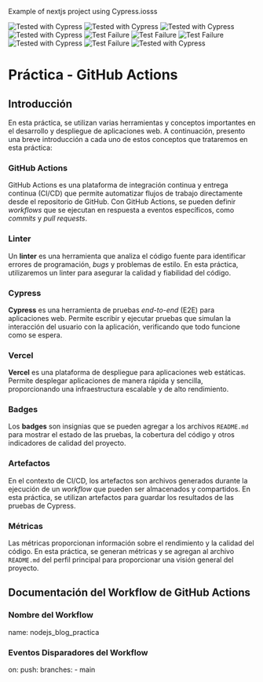 Example of nextjs project using Cypress.iosss

<!---Start place for the badge-->
![Tested with Cypress](https://img.shields.io/badge/tested%20with-Cypress-04C38E.svg)
![Tested with Cypress](https://img.shields.io/badge/tested%20with-Cypress-04C38E.svg)
![Tested with Cypress](https://img.shields.io/badge/tested%20with-Cypress-04C38E.svg)
![Tested with Cypress](https://img.shields.io/badge/tested%20with-Cypress-04C38E.svg)
![Test Failure](https://img.shields.io/badge/test-failure-red)
![Test Failure](https://img.shields.io/badge/test-failure-red)
![Test Failure](https://img.shields.io/badge/test-failure-red)
![Tested with Cypress](https://img.shields.io/badge/tested%20with-Cypress-04C38E.svg)
![Test Failure](https://img.shields.io/badge/test-failure-red)
![Tested with Cypress](https://img.shields.io/badge/tested%20with-Cypress-04C38E.svg)
<!---End place for the badge-->



# Práctica - GitHub Actions

## Introducción
En esta práctica, se utilizan varias herramientas y conceptos importantes en el desarrollo y despliegue de aplicaciones web. A continuación, presento una breve introducción a cada uno de estos conceptos que trataremos en esta práctica:

### GitHub Actions
GitHub Actions es una plataforma de integración continua y entrega continua (CI/CD) que permite automatizar flujos de trabajo directamente desde el repositorio de GitHub. Con GitHub Actions, se pueden definir *workflows* que se ejecutan en respuesta a eventos específicos, como *commits* y *pull requests*.

### Linter
Un **linter** es una herramienta que analiza el código fuente para identificar errores de programación, *bugs* y problemas de estilo. En esta práctica, utilizaremos un linter para asegurar la calidad y fiabilidad del código.

### Cypress
**Cypress** es una herramienta de pruebas *end-to-end* (E2E) para aplicaciones web. Permite escribir y ejecutar pruebas que simulan la interacción del usuario con la aplicación, verificando que todo funcione como se espera.

### Vercel
**Vercel** es una plataforma de despliegue para aplicaciones web estáticas. Permite desplegar aplicaciones de manera rápida y sencilla, proporcionando una infraestructura escalable y de alto rendimiento.

### Badges
Los **badges** son insignias que se pueden agregar a los archivos `README.md` para mostrar el estado de las pruebas, la cobertura del código y otros indicadores de calidad del proyecto.

### Artefactos
En el contexto de CI/CD, los artefactos son archivos generados durante la ejecución de un *workflow* que pueden ser almacenados y compartidos. En esta práctica, se utilizan artefactos para guardar los resultados de las pruebas de Cypress.

### Métricas
Las métricas proporcionan información sobre el rendimiento y la calidad del código. En esta práctica, se generan métricas y se agregan al archivo `README.md` del perfil principal para proporcionar una visión general del proyecto.



## Documentación del Workflow de GitHub Actions

### Nombre del Workflow
name: nodejs_blog_practica

### Eventos Disparadores del Workflow
on:
  push:
    branches:
      - main

